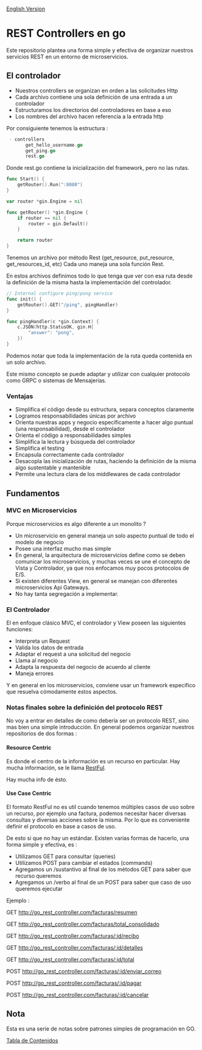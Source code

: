 <!-- cSpell:language es -->

[English Version](README_en.md)

# REST Controllers en go

Este repositorio plantea una forma simple y efectiva de organizar nuestros servicios REST en un entorno de microservicios.

## El controlador

- Nuestros controllers se organizan en orden a las solicitudes Http
- Cada archivo contiene una sola definición de una entrada a un controlador
- Estructuramos los directorios del controladores en base a eso
- Los nombres del archivo hacen referencia a la entrada http

Por consiguiente tenemos la estructura :

```go
 - controllers
       get_hello_username.go
       get_ping.go
       rest.go
```

Donde rest.go contiene la inicialización del framework, pero no las rutas.

```go
func Start() {
	getRouter().Run(":8080")
}

var router *gin.Engine = nil

func getRouter() *gin.Engine {
	if router == nil {
		router = gin.Default()
	}

	return router
}
```

Tenemos un archivo por método Rest (get_resource, put_resource, get_resources_id, etc) Cada uno maneja una sola función Rest.

En estos archivos definimos todo lo que tenga que ver con esa ruta desde la definición de la misma hasta la implementación del controlador.

```go
// Internal configure ping/pong service
func init() {
	getRouter().GET("/ping", pingHandler)
}

func pingHandler(c *gin.Context) {
	c.JSON(http.StatusOK, gin.H{
		"answer": "pong",
	})
}
```

Podemos notar que toda la implementación de la ruta queda contenida en un solo archivo.

Este mismo concepto se puede adaptar y utilizar con cualquier protocolo como GRPC o sistemas de Mensajerías.

### Ventajas

- Simplifica el código desde su estructura, separa conceptos claramente
- Logramos responsabilidades únicas por archivo
- Orienta nuestras apps y negocio específicamente a hacer algo puntual (una responsabilidad), desde el controlador
- Orienta el código a responsabilidades simples
- Simplifica la lectura y búsqueda del controlador
- Simplifica el testing
- Encapsula correctamente cada controlador
- Desacopla las inicialización de rutas, haciendo la definición de la misma algo sustentable y mantenible
- Permite una lectura clara de los middlewares de cada controlador

## Fundamentos

### MVC en Microservicios

Porque microservicios es algo diferente a un monolito ?

- Un microservicio en general maneja un solo aspecto puntual de todo el modelo de negocio
- Posee una interfaz mucho mas simple
- En general, la arquitectura de microservicios define como se deben comunicar los microservicios, y muchas veces se une el concepto de Vista y Controlador, ya que nos enfocamos muy pocos protocolos de E/S.
- Si existen diferentes View, en general se manejan con diferentes microservicios Api Gateways.
- No hay tanta segregación a implementar.

### El Controlador

El en enfoque clásico MVC, el controlador y View poseen las siguientes funciones:

- Interpreta un Request
- Valida los datos de entrada
- Adaptar el request a una solicitud del negocio
- Llama al negocio
- Adapta la respuesta del negocio de acuerdo al cliente
- Maneja errores

Y en general en los microservicios, conviene usar un framework especifico que resuelva cómodamente estos aspectos.

### Notas finales sobre la definición del protocolo REST

No voy a entrar en detalles de como debería ser un protocolo REST, sino mas bien una simple introducción. En general podemos organizar nuestros repositorios de dos formas :

#### Resource Centric

Es donde el centro de la información es un recurso en particular. Hay mucha información, se le llama [RestFul](https://en.wikipedia.org/wiki/Representational_state_transfer).

Hay mucha info de ésto.

#### Use Case Centric

El formato RestFul no es util cuando tenemos múltiples casos de uso sobre un recurso, por ejemplo una factura, podemos necesitar hacer diversas consultas y diversas acciones sobre la misma. Por lo que es conveniente definir el protocolo en base a casos de uso.

De esto si que no hay un estándar. Existen varias formas de hacerlo, una forma simple y efectiva, es :

- Utilizamos GET para consultar (queries)
- Utilizamos POST para cambiar el estados (commands)
- Agregamos un /sustantivo al final de los métodos GET para saber que recurso queremos
- Agregamos un /verbo al final de un POST para saber que caso de uso queremos ejecutar

Ejemplo :

GET http://go_rest_controller.com/facturas/resumen

GET http://go_rest_controller.com/facturas/total_consolidado

GET http://go_rest_controller.com/facturas/:id/recibo

GET http://go_rest_controller.com/facturas/:id/detalles

GET http://go_rest_controller.com/facturas/:id/total

POST http://go_rest_controller.com/facturas/:id/enviar_correo

POST http://go_rest_controller.com/facturas/:id/pagar

POST http://go_rest_controller.com/facturas/:id/cancelar

## Nota

Esta es una serie de notas sobre patrones simples de programación en GO.

[Tabla de Contenidos](../README.md)
